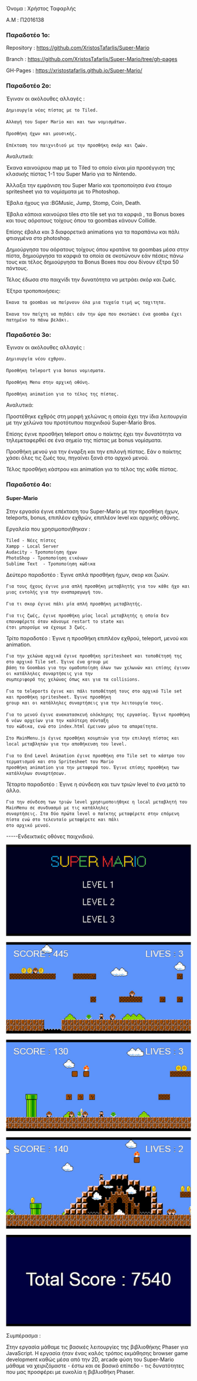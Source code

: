 Όνομα : Χρήστος Ταφαρλής

A.M : Π2016138

### Παραδοτέο 1ο:

  Repository : https://github.com/XristosTafarlis/Super-Mario

  Branch : https://github.com/XristosTafarlis/Super-Mario/tree/gh-pages

  GH-Pages : https://xristostafarlis.github.io/Super-Mario/

  
### Παραδοτέο 2ο:

  Έγιναν οι ακόλουθες αλλαγές : 

    Δημιουργία νέας πίστας με το Tiled.
  
    Αλλαγή του Super Mario και και των νομισμάτων.
  
    Προσθήκη ήχων και μουσικής.
  
    Επέκταση του παιχνιδιού με την προσθήκη σκόρ και ζωών.


Αναλυτικά:

Έκανα καινούριου map με το Tiled το οποίο είναι μία προσέγγιση της κλασικής πίστας 1-1 του Super Mario για το Nintendo.

Άλλαξα την εμφάνιση του Super Mario και τροποποίησα ένα έτοιμο spritesheet για τα νομίσματα  με το Photoshop.

Έβαλα ήχους για :BGMusic, Jump, Stomp, Coin, Death.

Έβαλα κάποια καινούρια tiles στο tile set για τα καρφιά , τα Bonus boxes και τους αόρατους τοίχους όπου τα goombas κάνουν Collide.

Επίσης έβαλα και 3 διαφορετικά animations για τα παραπάνω και πάλι φτιαγμένα στο photoshop.

Δημιούργησα του αόρατους τοίχους όπου κρατάνε τα goombas μέσα στην πίστα, δημιούργησα τα καρφιά τα οποία σε σκοτώνουν εάν πέσεις πάνω τους και τέλος δημιούργησα τα Bonus Boxes που σου δίνουν έξτρα 50 πόντους.

Τέλος έδωσα στο παιχνίδι την δυνατότητα να μετράει σκόρ και ζωές.

Έξτρα τροποποιήσεις:

	Έκανα τα goombas να παίρνουν όλα μια τυχαία τιμή ως ταχιτητα.

	Έκανα τον παίχτη να πηδάει εάν την ώρα που σκοτώσει ένα goomba έχει πατημένο το πάνω βελάκι.

### Παραδοτέο 3ο:

  Έγιναν οι ακόλουθες αλλαγές : 

    Δημιουργία νέου εχθρου.
  
    Προσθήκη teleport για bonus νομισματα.
  
    Προσθήκη Μenu στην αρχική οθόνη.
    
    Προσθήκη animation για το τέλος της πίστας.
    
Αναλυτικά:

Προστέθηκε εχθρός στη μορφή χελώνας η οποία έχει την ίδια λειτουργία με την χελώνα του προτότυπου παιχνιδιού Super-Mario Bros.

Επίσης έγινε προσθήκη teleport οπου ο παίκτης έχει την δυνατότητα να τηλεμεταφερθεί σε ένα σημείο της πίστας με bonus νομίσματα.

Προσθήκη μενού για την έναρξη και την επιλογή πίστας. Εάν ο παίκτης χάσει όλες τις ζωές του, πηγαίνει ξανά στο αρχικό μενού.

Τέλος προσθήκη κάστρου και animation για το τέλος της κάθε πίστας. 


### Παραδοτέο 4ο:


#### Super-Mario


Στην εργασία έγινε επέκταση του Super-Mario με την προσθήκη ήχων, teleports, bonus,  επιπλέον εχθρών, επιπλέον level και αρχικής οθόνης.

Εργαλεία που χρησιμοποιήθηκαν :

	Tiled - Νέες πίστες
	Xampp - Local Server
	Audacity - Τροποποίηση ήχων
	PhotoShop - Τροποποίηση εικόνων
	Sublime Text  - Τροποποίηση κώδικα

Δεύτερο παραδοτέο : Έγινε απλά προσθήκη ήχων, σκορ και ζωών.

	Για τους ήχους έγινε μια απλή προσθήκη μεταβλητής για τον κάθε ήχο και μιας εντολής για την αναπαραγωγή του.

	Για τι σκορ έγινε πάλι μία απλή προσθήκη μεταβλητής.

	Για τις ζωές, έγινε προσθήκη μίας local μεταβλητής η οποία δεν επαναφέρετε όταν κάνουμε restart το state και
	έτσι μπορούμε να έχουμε 3 ζωές.

Τρίτο παραδοτέο : Έγινε η προσθήκη επιπλέον εχθρού, teleport, μενού και animation.
	
	Για την χελώνα αρχικά έγινε προσθήκη spritesheet και τοποθέτησή της στο αρχικό Tile set. Έγινε ένα group με
	βάση το Goombas για την ομαδοποίηση όλων των χελωνών και επίσης έγιναν οι κατάλληλες συναρτήσεις για την
	συμπεριφορά της χελώνας όπως και για τα collisions.

	Για τα teleports έγινε και πάλι τοποθέτησή τους στο αρχικό Tile set και προσθήκη spritesheet. Έγινε προσθήκη
	group και οι κατάλληλες συναρτήσεις για την λειτουργία τους.

	Για το μενού έγινε ανακατασκευή ολόκληρης της εργασίας. Έγινε προσθήκη 6 νέων αρχείων για την καλύτερη σύνταξη
	του κώδικα, ενώ στο index.html έμειναν μόνο τα απαραίτητα.

	Στο MainMenu.js έγινε προσθήκη κουμπιών για την επιλογή πίστας και local μεταβλητών για την αποθήκευση του level.

	Για το End Level Animation έγινε προσθήκη στο Tile set το κάστρο του τερματισμού και στο Spritesheet του Mario
	προσθήκη animation για την μεταφορά του. Έγινε επίσης προσθήκη των κατάλληλων συναρτήσεων.

Τέταρτο παραδοτέο :  Έγινε η σύνδεση και των τριών level το ένα μετά το άλλο.

	Για την σύνδεση των τριών level χρησιμοποιήθηκε η local μεταβλητή του MainMenu σε συνδυασμό με τις κατάλληλες
	συναρτήσεις. Στα δύο πρώτα level ο παίκτης μεταφέρετε στην επόμενη πίστα ενώ στο τελευταίο μεταφέρετε και πάλι
	στο αρχικό μενού.



-----Ενδεικτικές οθόνες παιχνιδιού.



![Main Menu](MainMenu.JPG)


![Level 1](Level_1.JPG)


![Level 2](Level_2.JPG)


![Level 3](Level_3.JPG)


![Tota Score](TotalScore.JPG)

Συμπέρασμα : 

Στην εργασία μάθαμε τις βασικές λειτουργίες της βιβλιοθήκης Phaser για
JavaScript. Η εργασία ήταν ένας καλός τρόπος εκμάθησης browser game development καθώς μέσα από την 2D, arcade φύση του Super-Mario μάθαμε να χειριζόμαστε - έστω και σε βασικό επίπεδο - τις δυνατότητες που μας
προσφέρει με ευκολία η βιβλιοθήκη Phaser.


